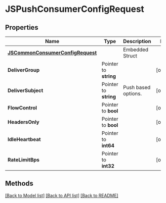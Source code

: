 # JSPushConsumerConfigRequest

## Properties

Name | Type | Description | Notes
------------ | ------------- | ------------- | -------------
 | [**JSCommonConsumerConfigRequest**](JSCommonConsumerConfigRequest.md) |   | Embedded Struct
**DeliverGroup** | Pointer to **string** |  | [optional] 
**DeliverSubject** | Pointer to **string** | Push based options. | [optional] 
**FlowControl** | Pointer to **bool** |  | [optional] 
**HeadersOnly** | Pointer to **bool** |  | [optional] 
**IdleHeartbeat** | Pointer to **int64** |  | [optional] 
**RateLimitBps** | Pointer to **int32** |  | [optional] 

## Methods


[[Back to Model list]](../README.md#documentation-for-models) [[Back to API list]](../README.md#documentation-for-api-endpoints) [[Back to README]](../README.md)


